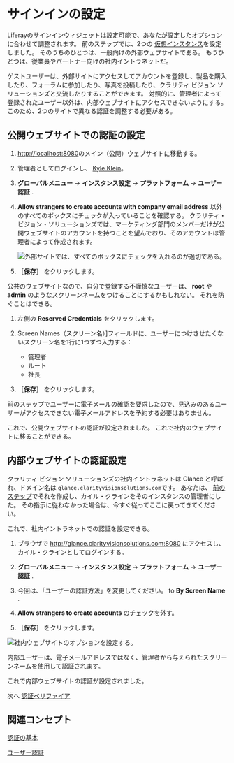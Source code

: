 # サインインの設定

Liferayのサインインウィジェットは設定可能で、あなたが設定したオプションに合わせて調整されます。 前のステップでは、2つの [仮想インスタンス](../../configuration/configuring-virtual-instances.md)を設定しました。 そのうちのひとつは、一般向けの外部ウェブサイトである。 もうひとつは、従業員やパートナー向けの社内イントラネットだ。

ゲストユーザーは、外部サイトにアクセスしてアカウントを登録し、製品を購入したり、フォーラムに参加したり、写真を投稿したり、クラリティ ビジョン ソリューションズと交流したりすることができます。 対照的に、管理者によって登録されたユーザー以外は、内部ウェブサイトにアクセスできないようにする。 このため、2つのサイトで異なる認証を調整する必要がある。

## 公開ウェブサイトでの認証の設定

1. <http://localhost:8080>のメイン（公開）ウェブサイトに移動する。

1. 管理者としてログインし、 [Kyle Klein](../../users-accounts-organizations/managing-users.md)。

1. **グローバルメニュー** &rarr; **インスタンス設定** &rarr; **プラットフォーム** &rarr; **ユーザー認証** .

1. **Allow strangers to create accounts with company email address** 以外のすべてのボックスにチェックが入っていることを確認する。 クラリティ・ビジョン・ソリューションズでは、マーケティング部門のメンバーだけが公開ウェブサイトのアカウントを持つことを望んでおり、そのアカウントは管理者によって作成されます。

   ![外部サイトでは、すべてのボックスにチェックを入れるのが適切である。](./configuring-sign-in/images/01.png)

1. ［**保存**］ をクリックします。

公共のウェブサイトなので、自分で登録する不謹慎なユーザーは、 **root** や **admin** のようなスクリーンネームをつけることにするかもしれない。 それを防ぐことはできる。

1. 左側の **Reserved Credentials** をクリックします。

1. Screen Names（スクリーン名）]フィールドに、ユーザーにつけさせたくないスクリーン名を1行に1つずつ入力する：
   - 管理者
   - ルート
   - 社長

1. ［**保存**］ をクリックします。

前のステップでユーザーに電子メールの確認を要求したので、見込みのあるユーザーがアクセスできない電子メールアドレスを予約する必要はありません。

これで、公開ウェブサイトの認証が設定されました。 これで社内のウェブサイトに移ることができる。

## 内部ウェブサイトの認証設定

クラリティ ビジョン ソリューションズの社内イントラネットは Glance と呼ばれ、ドメイン名は `glance.clarityvisionsolutions.com`です。 あなたは、 [前のステップ](../../configuration/configuring-virtual-instances.md)でそれを作成し、カイル・クラインをそのインスタンスの管理者にした。 その指示に従わなかった場合は、今すぐ従ってここに戻ってきてください。

これで、社内イントラネットでの認証を設定できる。

1. ブラウザで <http://glance.clarityvisionsolutions.com:8080> にアクセスし、カイル・クラインとしてログインする。

1. **グローバルメニュー** &rarr; **インスタンス設定** &rarr; **プラットフォーム** &rarr; **ユーザー認証** .

1. 今回は、「ユーザーの認証方法」を変更してください。 to **By Screen Name** .

1. **Allow strangers to create accounts** のチェックを外す。

1. ［**保存**］ をクリックします。

![社内ウェブサイトのオプションを設定する。](./configuring-sign-in/images/02.png)

内部ユーザーは、電子メールアドレスではなく、管理者から与えられたスクリーンネームを使用して認証されます。

これで内部ウェブサイトの認証が設定されました。

次へ [認証ベリファイア](./authentication-verifiers.md)

## 関連コンセプト

[認証の基本](https://learn.liferay.com/w/dxp/installation-and-upgrades/securing-liferay/authentication-basics)

[ユーザー認証](https://learn.liferay.com/web/guest/w/dxp/system-administration/configuring-liferay/virtual-instances/user-authentication)
